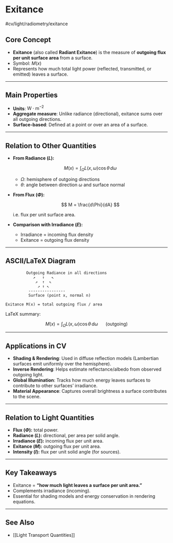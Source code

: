 # Exitance 
 #cv/light/radiometry/exitance

## Core Concept
- **Exitance** (also called **Radiant Exitance**) is the measure of **outgoing flux per unit surface area** from a surface.  
- Symbol: $M(x)$  
- Represents how much total light power (reflected, transmitted, or emitted) leaves a surface.  

---

## Main Properties
- **Units**: $\text{W} \cdot \text{m}^{-2}$  
- **Aggregate measure**: Unlike radiance (directional), exitance sums over all outgoing directions.  
- **Surface-based**: Defined at a point or over an area of a surface.  

---

## Relation to Other Quantities
- **From Radiance ($L$):**

  $$
  M(x) = \int_{\Omega} L(x, \omega) \cos\theta \, d\omega
  $$

  - $\Omega$: hemisphere of outgoing directions  
  - $\theta$: angle between direction $\omega$ and surface normal  

- **From Flux ($\Phi$):**

  $$
  M = \frac{d\Phi}{dA}
  $$

  i.e. flux per unit surface area.  

- **Comparison with Irradiance ($E$):**  
  - Irradiance = incoming flux density  
  - Exitance = outgoing flux density  

---

## ASCII/LaTeX Diagram

```
         Outgoing Radiance in all directions
            ↗   ↑   ↖
             ↗  ↑  ↖
              ↗ ↑ ↖
          ----------------
          Surface (point x, normal n)

Exitance M(x) = total outgoing flux / area
```

LaTeX summary:

$$
M(x) = \int_{\Omega} L(x, \omega) \cos\theta \, d\omega
\quad\;\; \text{(outgoing)}
$$

---

## Applications in CV
- **Shading & Rendering**: Used in diffuse reflection models (Lambertian surfaces emit uniformly over the hemisphere).  
- **Inverse Rendering**: Helps estimate reflectance/albedo from observed outgoing light.  
- **Global Illumination**: Tracks how much energy leaves surfaces to contribute to other surfaces’ irradiance.  
- **Material Appearance**: Captures overall brightness a surface contributes to the scene.  

---

## Relation to Light Quantities
- **Flux ($\Phi$):** total power.  
- **Radiance ($L$):** directional, per area per solid angle.  
- **Irradiance ($E$):** incoming flux per unit area.  
- **Exitance ($M$):** outgoing flux per unit area.  
- **Intensity ($I$):** flux per unit solid angle (for sources).  

---

## Key Takeaways
- Exitance = **“how much light leaves a surface per unit area.”**  
- Complements irradiance (incoming).  
- Essential for shading models and energy conservation in rendering equations.  

---
## See Also
- [[Light Transport Quantities]]